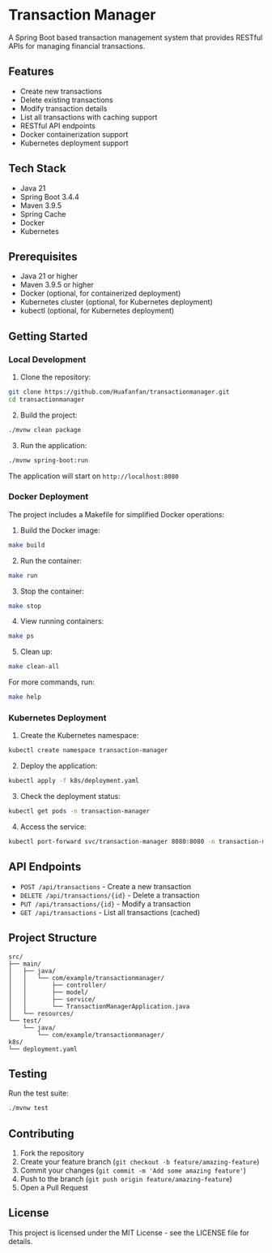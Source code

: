 # Transaction Manager

A Spring Boot based transaction management system that provides RESTful APIs for managing financial transactions.

## Features

- Create new transactions
- Delete existing transactions
- Modify transaction details
- List all transactions with caching support
- RESTful API endpoints
- Docker containerization support
- Kubernetes deployment support

## Tech Stack

- Java 21
- Spring Boot 3.4.4
- Maven 3.9.5
- Spring Cache
- Docker
- Kubernetes

## Prerequisites

- Java 21 or higher
- Maven 3.9.5 or higher
- Docker (optional, for containerized deployment)
- Kubernetes cluster (optional, for Kubernetes deployment)
- kubectl (optional, for Kubernetes deployment)

## Getting Started

### Local Development

1. Clone the repository:
```bash
git clone https://github.com/Huafanfan/transactionmanager.git
cd transactionmanager
```

2. Build the project:
```bash
./mvnw clean package
```

3. Run the application:
```bash
./mvnw spring-boot:run
```

The application will start on `http://localhost:8080`

### Docker Deployment

The project includes a Makefile for simplified Docker operations:

1. Build the Docker image:
```bash
make build
```

2. Run the container:
```bash
make run
```

3. Stop the container:
```bash
make stop
```

4. View running containers:
```bash
make ps
```

5. Clean up:
```bash
make clean-all
```

For more commands, run:
```bash
make help
```

### Kubernetes Deployment

1. Create the Kubernetes namespace:
```bash
kubectl create namespace transaction-manager
```

2. Deploy the application:
```bash
kubectl apply -f k8s/deployment.yaml
```

3. Check the deployment status:
```bash
kubectl get pods -n transaction-manager
```

4. Access the service:
```bash
kubectl port-forward svc/transaction-manager 8080:8080 -n transaction-manager
```

## API Endpoints

- `POST /api/transactions` - Create a new transaction
- `DELETE /api/transactions/{id}` - Delete a transaction
- `PUT /api/transactions/{id}` - Modify a transaction
- `GET /api/transactions` - List all transactions (cached)

## Project Structure

```
src/
├── main/
│   ├── java/
│   │   └── com/example/transactionmanager/
│   │       ├── controller/
│   │       ├── model/
│   │       ├── service/
│   │       └── TransactionManagerApplication.java
│   └── resources/
└── test/
    └── java/
        └── com/example/transactionmanager/
k8s/
└── deployment.yaml
```

## Testing

Run the test suite:
```bash
./mvnw test
```

## Contributing

1. Fork the repository
2. Create your feature branch (`git checkout -b feature/amazing-feature`)
3. Commit your changes (`git commit -m 'Add some amazing feature'`)
4. Push to the branch (`git push origin feature/amazing-feature`)
5. Open a Pull Request

## License

This project is licensed under the MIT License - see the LICENSE file for details. 